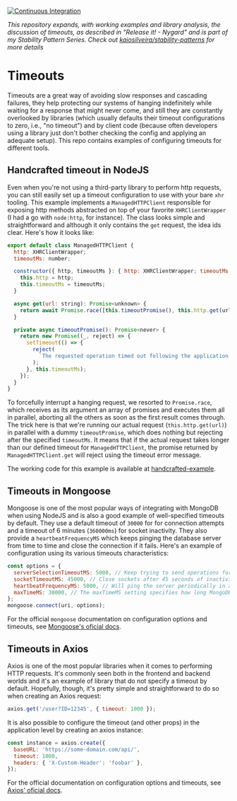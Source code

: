 [![Continuous Integration](https://github.com/kaiosilveira/nodejs-timeouts/actions/workflows/ci.yml/badge.svg)](https://github.com/kaiosilveira/nodejs-timeouts/actions/workflows/ci.yml)

_This repository expands, with working examples and library analysis, the discussion of timeouts, as described in "Release it! - Nygard" and is part of my Stability Pattern Series. Check out [kaiosilveira/stability-patterns](https://github.com/kaiosilveira/stability-patterns) for more details_

# Timeouts

Timeouts are a great way of avoiding slow responses and cascading failures, they help protecting our systems of hanging indefinitely while waiting for a response that might never come, and still they are constantly overlooked by libraries (which usually defaults their timeout configurations to zero, i.e., "no timeout") and by client code (because often developers using a library just don't bother checking the config and applying an adequate setup). This repo contains examples of configuring timeouts for different tools.

## Handcrafted timeout in NodeJS

Even when you're not using a third-party library to perform http requests, you can still easily set up a timeout configuration to use with your bare `xhr` tooling. This example implements a `ManagedHTTPClient` responsible for exposing http methods abstracted on top of your favorite `XHRClientWrapper` (I had a go with `node:http`, for instance). The class looks simple and straightforward and although it only contains the `get` request, the idea ids clear. Here's how it looks like:

```javascript
export default class ManagedHTTPClient {
  http: XHRClientWrapper;
  timeoutMs: number;

  constructor({ http, timeoutMs }: { http: XHRClientWrapper; timeoutMs: number }) {
    this.http = http;
    this.timeoutMs = timeoutMs;
  }

  async get(url: string): Promise<unknown> {
    return await Promise.race([this.timeoutPromise(), this.http.get(url)]);
  }

  private async timeoutPromise(): Promise<never> {
    return new Promise((_, reject) => {
      setTimeout(() => {
        reject(
          `The requested operation timed out following the application's SLO of ${this.timeoutMs}.`
        );
      }, this.timeoutMs);
    });
  }
}
```

To forcefully interrupt a hanging request, we resorted to `Promise.race`, which receives as its argument an array of promises and executes them all in parallel, aborting all the others as soon as the first result comes through. The trick here is that we're running our actual request (`this.http.get(url)`) in parallel with a dummy `timeoutPromise`, which does nothing but rejecting after the specified `timeoutMs`. It means that if the actual request takes longer than our defined timeout for `ManagedHTTPClient`, the promise returned by `ManagedHTTPClient.get` will reject using the timeout error message.

The working code for this example is available at [handcrafted-example](./src/handcrafted-example/).

## Timeouts in Mongoose

Mongoose is one of the most popular ways of integrating with MongoDB when using NodeJS and is also a good example of well-specified timeouts by default. They use a default timeout of `30000` for for connection attempts and a timeout of 6 minutes (`360000ms`) for socket inactivity. They also provide a `heartbeatFrequencyMS` which keeps pinging the database server from time to time and close the connection if it fails. Here's an example of configuration using its various timeouts characteristics:

```javascript
const options = {
  serverSelectionTimeoutMS: 5000, // Keep trying to send operations for 5 seconds
  socketTimeoutMS: 45000, // Close sockets after 45 seconds of inactivity
  heartbeatFrequencyMS: 5000, // Will ping the server periodically in an interval of 5 to 5 seconds
  maxTimeMS: 30000, // The maxTimeMS setting specifies how long MongoDB should run an operation before cancelling it
};
mongoose.connect(uri, options);
```

For the official `mongoose` documentation on configuration options and timeouts, see [Mongoose's oficial docs](https://mongoosejs.com/docs/connections.html#options).

## Timeouts in Axios

Axios is one of the most popular libraries when it comes to performing HTTP requests. It's commonly seen both in the frontend and backend worlds and it's an example of library that do not specify a timeout by default. Hopefully, though, it's pretty simple and straightforward to do so when creating an Axios request:

```javascript
axios.get('/user?ID=12345', { timeout: 1000 });
```

It is also possible to configure the timeout (and other props) in the application level by creating an axios instance:

```javascript
const instance = axios.create({
  baseURL: 'https://some-domain.com/api/',
  timeout: 1000,
  headers: { 'X-Custom-Header': 'foobar' },
});
```

For the official documentation on configuration options and timeouts, see [Axios' oficial docs](https://axios-http.com/docs/req_config).
